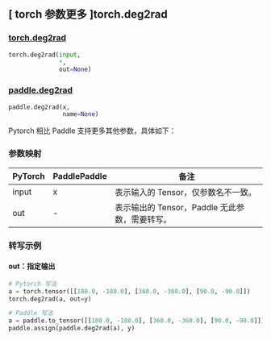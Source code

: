 ## [ torch 参数更多 ]torch.deg2rad
### [torch.deg2rad](https://pytorch.org/docs/stable/generated/torch.deg2rad.html#torch-deg2rad)

```python
torch.deg2rad(input,
              *,
              out=None)
```

### [paddle.deg2rad](https://www.paddlepaddle.org.cn/documentation/docs/zh/api/paddle/deg2rad_cn.html#paddle.deg2rad)

```python
paddle.deg2rad(x,
               name=None)
```

Pytorch 相比 Paddle 支持更多其他参数，具体如下：
### 参数映射
| PyTorch       | PaddlePaddle | 备注                                                   |
| ------------- | ------------ | ------------------------------------------------------ |
| input |  x  | 表示输入的 Tensor，仅参数名不一致。  |
|  out  |  -  | 表示输出的 Tensor，Paddle 无此参数，需要转写。    |


### 转写示例
#### out：指定输出
```python
# Pytorch 写法
a = torch.tensor([[180.0, -180.0], [360.0, -360.0], [90.0, -90.0]])
torch.deg2rad(a, out=y)

# Paddle 写法
a = paddle.to_tensor([[180.0, -180.0], [360.0, -360.0], [90.0, -90.0]])
paddle.assign(paddle.deg2rad(a), y)
```
